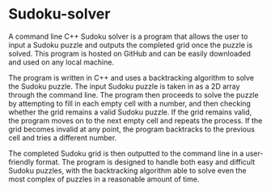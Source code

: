 # Sudoku-solver
A command line C++ Sudoku solver is a program that allows the user to input a Sudoku puzzle and outputs the completed grid once the puzzle is solved. This program is hosted on GitHub and can be easily downloaded and used on any local machine.

The program is written in C++ and uses a backtracking algorithm to solve the Sudoku puzzle. The input Sudoku puzzle is taken in as a 2D array through the command line. The program then proceeds to solve the puzzle by attempting to fill in each empty cell with a number, and then checking whether the grid remains a valid Sudoku puzzle. If the grid remains valid, the program moves on to the next empty cell and repeats the process. If the grid becomes invalid at any point, the program backtracks to the previous cell and tries a different number.

The completed Sudoku grid is then outputted to the command line in a user-friendly format. The program is designed to handle both easy and difficult Sudoku puzzles, with the backtracking algorithm able to solve even the most complex of puzzles in a reasonable amount of time.
